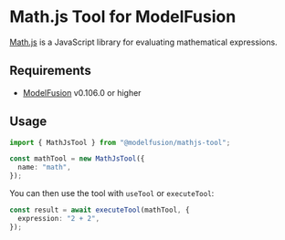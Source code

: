 # Math.js Tool for ModelFusion

[Math.js](https://mathjs.org) is a JavaScript library for evaluating mathematical expressions.

## Requirements

- [ModelFusion](https://modelfusion.dev) v0.106.0 or higher

## Usage

```ts
import { MathJsTool } from "@modelfusion/mathjs-tool";

const mathTool = new MathJsTool({
  name: "math",
});
```

You can then use the tool with `useTool` or `executeTool`:

```ts
const result = await executeTool(mathTool, {
  expression: "2 + 2",
});
```
